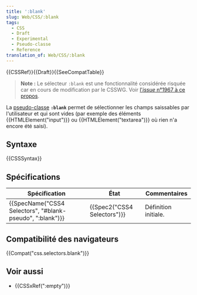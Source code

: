```yaml
---
title: ':blank'
slug: Web/CSS/:blank
tags:
  - CSS
  - Draft
  - Experimental
  - Pseudo-classe
  - Reference
translation_of: Web/CSS/:blank
---
```

{{CSSRef}}{{Draft}}{{SeeCompatTable}}

> **Note :** Le sélecteur `:blank` est une fonctionnalité considérée risquée car en cours de modification par le CSSWG. Voir [l'_issue_ n°1967 à ce propos](https://github.com/w3c/csswg-drafts/issues/1967 "[selectors] decide on :blank").

La [pseudo-classe](/fr/docs/Web/CSS/Pseudo-classes) **`:blank`** permet de sélectionner les champs saissables par l'utilisateur et qui sont vides (par exemple des éléments {{HTMLElement("input")}} ou {{HTMLElement("textarea")}} où rien n'a encore été saisi).

## Syntaxe

{{CSSSyntax}}

## Spécifications

| Spécification                                                                | État                                 | Commentaires         |
| ---------------------------------------------------------------------------- | ------------------------------------ | -------------------- |
| {{SpecName("CSS4 Selectors", "#blank-pseudo", ":blank")}} | {{Spec2("CSS4 Selectors")}} | Définition initiale. |

## Compatibilité des navigateurs

{{Compat("css.selectors.blank")}}

## Voir aussi

- {{CSSxRef(":empty")}}
